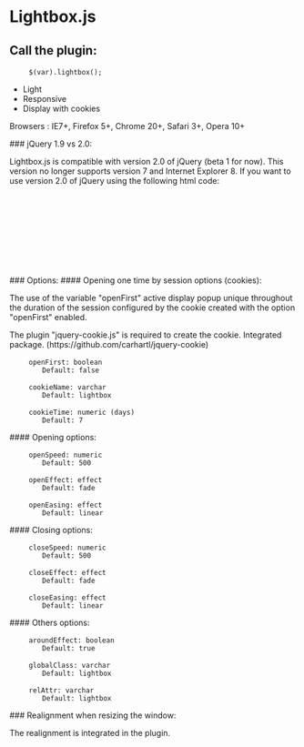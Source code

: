 # Lightbox.js
## Call the plugin:
<pre>
    <code>$(var).lightbox();</code>
</pre>
<ul>
    <li>Light</li>
    <li>Responsive</li>
    <li>Display with cookies</li>
</ul>
<p>Browsers : IE7+, Firefox 5+, Chrome 20+, Safari 3+, Opera 10+ </p>
### jQuery 1.9 vs 2.0:
<p>Lightbox.js is compatible with version 2.0 of jQuery (beta 1 for now). This version no longer supports version 7 and
    Internet Explorer 8.
    If you want to use version 2.0 of jQuery using the following html code:
    <pre>
        <code>
            <!--[if lt IE 9]-->
            <script src="jquery-1.9.0.js"></script>
            <!--[endif]-->
            <!--[if gte IE 9]><!-->
            <script src="jquery-2.0.0.js"></script>
            <!--[endif]-->
        </code>
    </pre>
</p>
### Options:
#### Opening one time by session options (cookies):
<p>The use of the variable "openFirst" active display popup unique throughout the duration of the session configured by
    the cookie created with the option "openFirst" enabled.</p>
<p>The plugin "jquery-cookie.js" is required to create the cookie. Integrated package.
    (https://github.com/carhartl/jquery-cookie)</p>
<pre>
    <code>openFirst: boolean
        Default: false</code>
</pre>
<pre>
    <code>cookieName: varchar
        Default: lightbox</code>
</pre>
<pre>
    <code>cookieTime: numeric (days)
        Default: 7</code>
</pre>
#### Opening options:
<pre>
    <code>openSpeed: numeric
        Default: 500</code>
</pre>
<pre>
    <code>openEffect: effect
        Default: fade</code>
</pre>
<pre>
    <code>openEasing: effect
        Default: linear</code>
</pre>
#### Closing options:
<pre>
    <code>closeSpeed: numeric
        Default: 500</code>
</pre>
<pre>
    <code>closeEffect: effect
        Default: fade</code>
</pre>
<pre>
    <code>closeEasing: effect
        Default: linear</code>
</pre>
#### Others options:
<pre>
    <code>aroundEffect: boolean
        Default: true</code>
</pre>
<pre>
    <code>globalClass: varchar
        Default: lightbox</code>
</pre>
<pre>
    <code>relAttr: varchar
        Default: lightbox</code>
</pre>
### Realignment when resizing the window:
<p>The realignment is integrated in the plugin.</p>